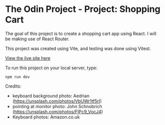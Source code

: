 # The Odin Project - Project: Shopping Cart

The goal of this project is to create a shopping cart app using React. I will be making use of React Router.

This project was created using Vite, and testing was done using Vitest.

[View the live site here](https://bizarf.github.io/odin-shopping-cart/)

To run this project on your local server, type:

```
npm run dev
```

Credits:

-   keyboard background photo: Aedrian (https://unsplash.com/photos/VbUWr1tf5rI)
-   pointing at monitor photo: John Schnobrich (https://unsplash.com/photos/FlPc9_VocJ4)
-   Keyboard photos: Amazon.co.uk
